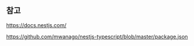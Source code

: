 ## 참고

https://docs.nestjs.com/

https://github.com/mwanago/nestjs-typescript/blob/master/package.json

